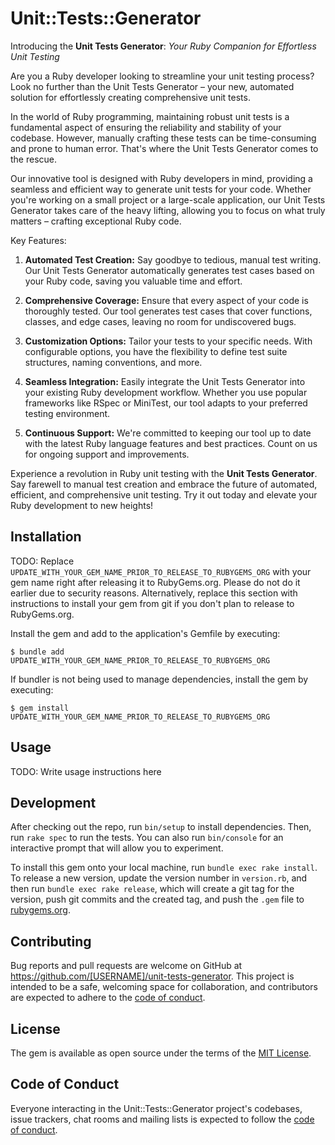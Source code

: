# Unit::Tests::Generator

Introducing the **Unit Tests Generator**: _Your Ruby Companion for Effortless Unit Testing_

Are you a Ruby developer looking to streamline your unit testing process? Look no further than the Unit Tests Generator – your new, automated solution for effortlessly creating comprehensive unit tests.

In the world of Ruby programming, maintaining robust unit tests is a fundamental aspect of ensuring the reliability and stability of your codebase. However, manually crafting these tests can be time-consuming and prone to human error. That's where the Unit Tests Generator comes to the rescue.

Our innovative tool is designed with Ruby developers in mind, providing a seamless and efficient way to generate unit tests for your code. Whether you're working on a small project or a large-scale application, our Unit Tests Generator takes care of the heavy lifting, allowing you to focus on what truly matters – crafting exceptional Ruby code.

Key Features:

1. **Automated Test Creation:** Say goodbye to tedious, manual test writing. Our Unit Tests Generator automatically generates test cases based on your Ruby code, saving you valuable time and effort.

2. **Comprehensive Coverage:** Ensure that every aspect of your code is thoroughly tested. Our tool generates test cases that cover functions, classes, and edge cases, leaving no room for undiscovered bugs.

3. **Customization Options:** Tailor your tests to your specific needs. With configurable options, you have the flexibility to define test suite structures, naming conventions, and more.

4. **Seamless Integration:** Easily integrate the Unit Tests Generator into your existing Ruby development workflow. Whether you use popular frameworks like RSpec or MiniTest, our tool adapts to your preferred testing environment.

5. **Continuous Support:** We're committed to keeping our tool up to date with the latest Ruby language features and best practices. Count on us for ongoing support and improvements.

Experience a revolution in Ruby unit testing with the **Unit Tests Generator**. Say farewell to manual test creation and embrace the future of automated, efficient, and comprehensive unit testing. Try it out today and elevate your Ruby development to new heights!

## Installation

TODO: Replace `UPDATE_WITH_YOUR_GEM_NAME_PRIOR_TO_RELEASE_TO_RUBYGEMS_ORG` with your gem name right after releasing it to RubyGems.org. Please do not do it earlier due to security reasons. Alternatively, replace this section with instructions to install your gem from git if you don't plan to release to RubyGems.org.

Install the gem and add to the application's Gemfile by executing:

    $ bundle add UPDATE_WITH_YOUR_GEM_NAME_PRIOR_TO_RELEASE_TO_RUBYGEMS_ORG

If bundler is not being used to manage dependencies, install the gem by executing:

    $ gem install UPDATE_WITH_YOUR_GEM_NAME_PRIOR_TO_RELEASE_TO_RUBYGEMS_ORG

## Usage

TODO: Write usage instructions here

## Development

After checking out the repo, run `bin/setup` to install dependencies. Then, run `rake spec` to run the tests. You can also run `bin/console` for an interactive prompt that will allow you to experiment.

To install this gem onto your local machine, run `bundle exec rake install`. To release a new version, update the version number in `version.rb`, and then run `bundle exec rake release`, which will create a git tag for the version, push git commits and the created tag, and push the `.gem` file to [rubygems.org](https://rubygems.org).

## Contributing

Bug reports and pull requests are welcome on GitHub at https://github.com/[USERNAME]/unit-tests-generator. This project is intended to be a safe, welcoming space for collaboration, and contributors are expected to adhere to the [code of conduct](https://github.com/[USERNAME]/unit-tests-generator/blob/master/CODE_OF_CONDUCT.md).

## License

The gem is available as open source under the terms of the [MIT License](https://opensource.org/licenses/MIT).

## Code of Conduct

Everyone interacting in the Unit::Tests::Generator project's codebases, issue trackers, chat rooms and mailing lists is expected to follow the [code of conduct](https://github.com/[USERNAME]/unit-tests-generator/blob/master/CODE_OF_CONDUCT.md).
